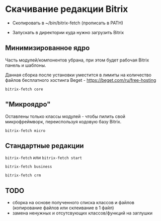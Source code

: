 
# Скачивание редакции Bitrix

- Скопировать в ~/bin/bitrix-fetch (прописать в PATH)

- Запускать в директории куда нужно загрузить Bitrix

## Минимизированное ядро

Часть модулей/компонентов убрана, при этом будет рабочая Bitrix панель и шаблоны.

Данная сборка после установки уместится в лимиты на количество файлов бесплатного хостинга Beget - https://beget.com/ru/free-hosting

`bitrix-fetch core`

## "Микроядро"

Оставлены только классы модулей - чтобы пилить свой микрофреймворк, переиспользуя кодовую базу Bitrix.

`bitrix-fetch micro`

## Стандартные редакции

`bitrix-fetch` или `bitrix-fetch start`

`bitrix-fetch business`

`bitrix-fetch crm`

## TODO

- сборка на основе полученного списка классов и файлов (копирование файлов или склеивание в 1 файл)
- замена ненужных и отсутсвующих классов/функций на заглушки
